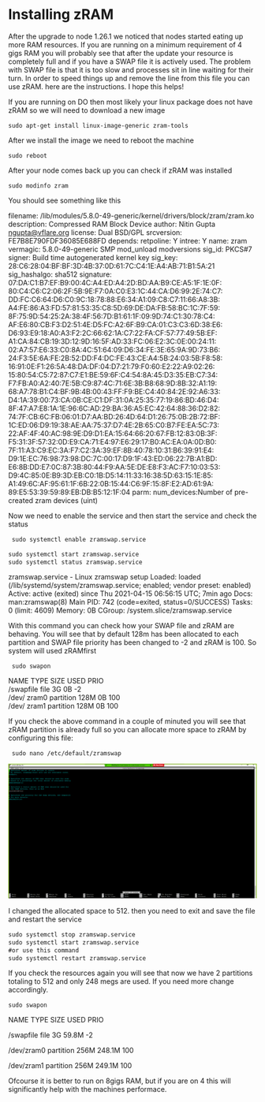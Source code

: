 # Installing zRAM

After the upgrade to node 1.26.1 we noticed that nodes started eating up more RAM resources. If you are running on a minimum requirement of 4 gigs RAM you will probably see that after the update your resource is completely full and if you have a SWAP file it is actively used. The problem with SWAP file is that it is too slow and processes sit in line waiting for their turn. In order to speed things up and remove the line from this file you can use zRAM. here are the instructions. I hope this helps!

If you are running on DO then most likely your linux package does not have zRAM so we will need to download a new image

```text
sudo apt-get install linux-image-generic zram-tools
```

After we install the image we need to reboot the machine

```text
sudo reboot
```

After your node comes back up you can check if zRAM was installed

```text
sudo modinfo zram
```

You should see something like this

filename: /lib/modules/5.8.0-49-generic/kernel/drivers/block/zram/zram.ko description: Compressed RAM Block Device author: Nitin Gupta [ngupta@vflare.org](mailto:ngupta@vflare.org) license: Dual BSD/GPL srcversion: FE7B8E790FDF36085E688FD depends: retpoline: Y intree: Y name: zram vermagic: 5.8.0-49-generic SMP mod\_unload modversions sig\_id: PKCS\#7 signer: Build time autogenerated kernel key sig\_key: 28:C6:28:04:BF:BF:3D:4B:37:0D:61:7C:C4:1E:A4:AB:71:B1:5A:21 sig\_hashalgo: sha512 signature: 07:DA:C1:B7:EF:B9:00:4C:A4:ED:A4:2D:BD:AA:B9:CE:A5:1F:1E:0F: 80:C4:C6:C2:06:2F:5B:9E:F7:0A:C0:E3:1C:44:CA:D6:99:2E:74:C7: DD:FC:C6:64:D6:C0:9C:18:78:88:E6:34:A1:09:C8:C7:11:66:A8:3B: A4:FE:86:A3:FD:57:81:53:35:C8:5D:69:DE:DA:FB:58:BC:1C:7F:59: 8F:75:9D:54:25:2A:38:4F:56:7D:B1:61:1F:09:9D:74:C1:30:78:C4: AF:E6:80:CB:F3:D2:51:4E:D5:FC:A2:6F:B9:CA:01:C3:C3:6D:38:E6: D6:93:E9:18:A0:A3:F2:2C:66:62:1A:C7:22:FA:CF:57:77:49:5B:EF: A1:CA:84:CB:19:3D:12:9D:16:5F:AD:33:FC:06:E2:3C:0E:00:24:11: 02:A7:57:E6:33:C0:8A:4C:51:64:09:D6:34:FE:3E:65:9A:9D:73:B6: 24:F3:5E:6A:FE:2B:52:DD:F4:DC:FE:43:CE:A4:5B:24:03:5B:F8:58: 16:91:0E:F1:26:5A:48:DA:DF:04:D7:21:79:F0:60:E2:22:A9:02:26: 15:80:54:C5:72:87:C7:E1:BE:59:6F:C4:54:8A:45:D3:35:EB:C7:34: F7:FB:A0:A2:40:7E:5B:C9:87:4C:71:6E:3B:B8:68:9D:8B:32:A1:19: 68:A7:78:B1:C4:BF:9B:4B:00:43:FF:F9:BE:C4:40:84:2E:92:A6:33: D4:1A:39:00:73:CA:0B:CE:C1:DF:31:0A:25:35:77:19:86:BD:46:D4: 8F:47:A7:E8:1A:1E:96:6C:AD:29:BA:36:A5:EC:42:64:88:36:D2:82: 74:7F:CB:6C:FB:06:01:D7:AA:BD:26:4D:64:D1:26:75:0B:2B:72:BF: 1C:ED:06:D9:19:38:AE:AA:75:37:D7:4E:2B:65:C0:B7:FE:EA:5C:73: 22:AF:4F:40:AC:98:9E:D9:D1:EA:15:64:66:20:67:FB:12:83:0B:3F: F5:31:3F:57:32:0D:E9:CA:71:E4:97:E6:29:17:B0:AC:EA:0A:0D:B0: 7F:11:A3:C9:EC:3A:F7:C2:3A:39:EF:8B:40:78:10:31:B6:39:91:E4: D9:1E:EC:76:98:73:98:DC:7C:00:17:D9:1F:43:ED:06:22:7B:A1:BD: E6:8B:DD:E7:0C:87:3B:80:44:F9:AA:5E:DE:E8:F3:AC:F7:10:03:53: D9:4C:85:0E:B9:3D:EB:C0:1B:D5:14:11:33:16:38:5D:63:15:1E:85: A1:49:6C:AF:95:61:1F:6B:22:0B:15:44:C6:9F:15:8F:E2:AD:61:9A: 89:E5:53:39:59:89:EB:DB:B5:12:1F:04 parm: num\_devices:Number of pre-created zram devices \(uint\)

Now we need to enable the service and then start the service and check the status

```text
 sudo systemctl enable zramswap.service
```



```text
sudo systemctl start zramswap.service
sudo systemctl status zramswap.service
```

zramswap.service - Linux zramswap setup Loaded: loaded \(/lib/systemd/system/zramswap.service; enabled; vendor preset: enabled\) Active: active \(exited\) since Thu 2021-04-15 06:56:15 UTC; 7min ago Docs: man:zramswap\(8\) Main PID: 742 \(code=exited, status=0/SUCCESS\) Tasks: 0 \(limit: 4609\) Memory: 0B CGroup: /system.slice/zramswap.service

With this command you can check how your SWAP file and zRAM are behaving. You will see that by default 128m has been allocated to each partition and SWAP file priority has been changed to -2 and zRAM is 100. So system will used zRAMfirst

```text
 sudo swapon
```

NAME           TYPE           SIZE            USED          PRIO   
/swapfile        file              3G                0B                -2   
/dev/            zram0  partition 128M    0B              100   
/dev/            zram1  partition 128M    0B               100

If you check the above command in a couple of minuted you will see that zRAM partition is already full so you can allocate more space to zRAM by configuring this file:

```text
 sudo nano /etc/default/zramswap
```

![](../.gitbook/assets/image%20%2824%29.png)

I changed the allocated space to 512. then you need to exit and save the file and restart the service

```text
sudo systemctl stop zramswap.service
sudo systemctl start zramswap.service
#or use this command
sudo systemctl restart zramswap.service
```

If you check the resources again you will see that now we have 2 partitions totaling to 512 and only 248 megs are used. If you need more change accordingly. 

```text
sudo swapon
```

NAME           TYPE           SIZE          USED           PRIO 

/swapfile        file                3G           59.8M         -2 

/dev/zram0 partition      256M        248.1M       100 

/dev/zram1 partition       256M       249.1M       100

Ofcourse it is better to run on 8gigs RAM, but if you are on 4 this will significantly help with the machines performace.

